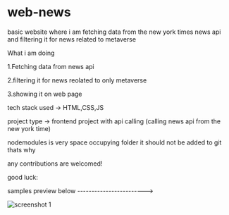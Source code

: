 # web-news


basic website where i am fetching data from the new york times news api and filtering it for news related to metaverse 

What i am doing 

1.Fetching data from news api 


2.filtering it for news reolated to only metaverse 


3.showing it on web page 

tech stack used -> HTML,CSS,JS 

project type -> frontend project with api calling (calling news api from the new york time)

nodemodules is very space occupying folder it should not be added to git thats why

any contributions are welcomed!

good luck:

samples preview below ------------------------>

![screenshot 1](https://user-images.githubusercontent.com/88980729/185970287-dd635dcb-51d9-41c0-9616-ded98e5b82ed.png)

